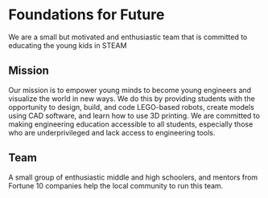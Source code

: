 # Foundations for Future

We are a small but motivated and enthusiastic team that is committed to educating the young kids in STEAM

## Mission

Our mission is to empower young minds to become young engineers and visualize the world in new ways. We do this by providing students with the opportunity to design, build, and code LEGO-based robots, create models using CAD software, and learn how to use 3D printing. We are committed to making engineering education accessible to all students, especially those who are underprivileged and lack access to engineering tools.

## Team

A small group of enthusiastic middle and high schoolers, and mentors from Fortune 10 companies help the local community to run this team.
